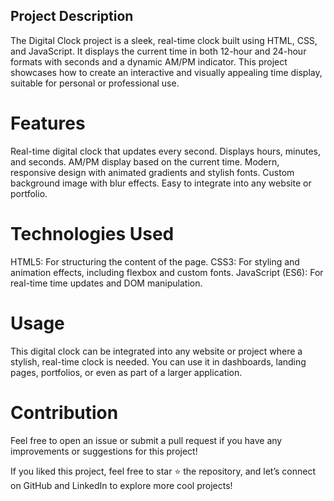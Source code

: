 ## Project Description
The Digital Clock project is a sleek, real-time clock built using HTML, CSS, and JavaScript. It displays the current time in both 12-hour and 24-hour formats with seconds and a dynamic AM/PM indicator. This project showcases how to create an interactive and visually appealing time display, suitable for personal or professional use.

# Features
Real-time digital clock that updates every second.
Displays hours, minutes, and seconds.
AM/PM display based on the current time.
Modern, responsive design with animated gradients and stylish fonts.
Custom background image with blur effects.
Easy to integrate into any website or portfolio.

# Technologies Used
HTML5: For structuring the content of the page.
CSS3: For styling and animation effects, including flexbox and custom fonts.
JavaScript (ES6): For real-time time updates and DOM manipulation.

# Usage
This digital clock can be integrated into any website or project where a stylish, real-time clock is needed. You can use it in dashboards, landing pages, portfolios, or even as part of a larger application.

# Contribution
Feel free to open an issue or submit a pull request if you have any improvements or suggestions for this project!

If you liked this project, feel free to star ⭐ the repository, and let’s connect on GitHub and LinkedIn to explore more cool projects!

